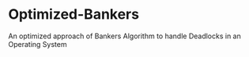 # Optimized-Bankers
An optimized approach of Bankers Algorithm to handle Deadlocks in an Operating System

